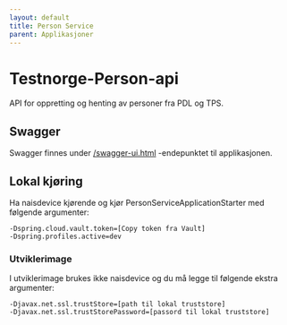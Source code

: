 ```yaml
---
layout: default
title: Person Service
parent: Applikasjoner
---
```


# Testnorge-Person-api
API for oppretting og henting av personer fra PDL og TPS.

## Swagger
Swagger finnes under [/swagger-ui.html](https://testnav-person-service.dev.intern.nav.no/swagger-ui.html) -endepunktet til applikasjonen.
 
## Lokal kjøring
Ha naisdevice kjørende og kjør PersonServiceApplicationStarter med følgende argumenter:
```
-Dspring.cloud.vault.token=[Copy token fra Vault]
-Dspring.profiles.active=dev
```

### Utviklerimage
I utviklerimage brukes ikke naisdevice og du må legge til følgende ekstra argumenter:
```
-Djavax.net.ssl.trustStore=[path til lokal truststore]
-Djavax.net.ssl.trustStorePassword=[passord til lokal truststore]
```
